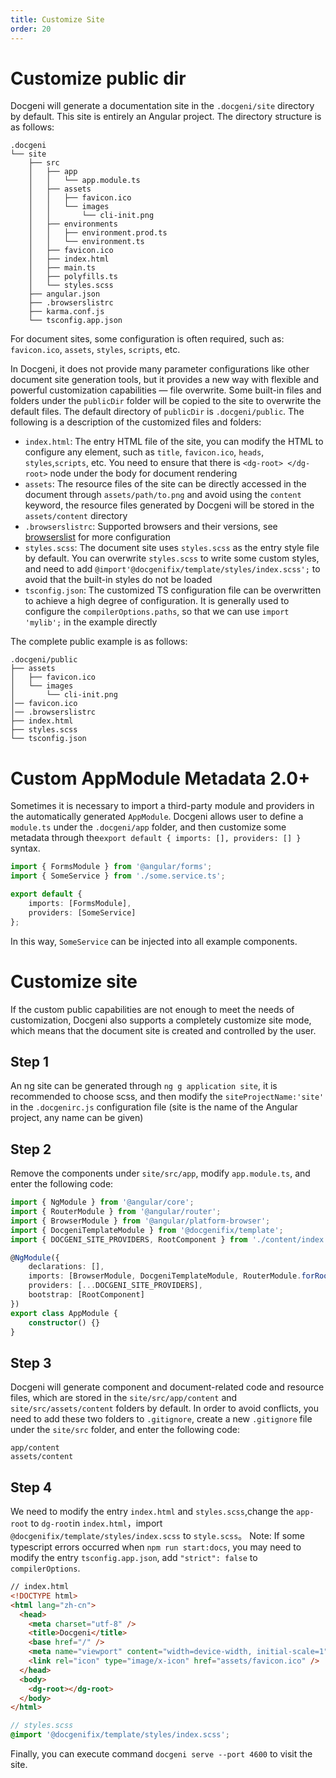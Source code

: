 ```yaml
---
title: Customize Site
order: 20
---
```


# Customize public dir
Docgeni will generate a documentation site in the `.docgeni/site` directory by default. This site is entirely an Angular project. The directory structure is as follows:
```
.docgeni
└── site
    ├── src
    │   ├── app
    │   │   └── app.module.ts
    │   ├── assets
    │   │   ├── favicon.ico
    │   │   └── images
    │   │       └── cli-init.png
    │   ├── environments
    │   │   ├── environment.prod.ts
    │   │   └── environment.ts
    │   ├── favicon.ico
    │   ├── index.html
    │   ├── main.ts
    │   ├── polyfills.ts
    │   └── styles.scss
    ├── angular.json
    ├── .browserslistrc
    ├── karma.conf.js
    └── tsconfig.app.json
```

For document sites, some configuration is often required, such as: `favicon.ico`, `assets`, `styles`, `scripts`, etc.

 In Docgeni, it does not provide many parameter configurations like other document site generation tools, but it provides a new way with flexible and powerful customization capabilities — file overwrite. Some built-in files and folders under the `publicDir` folder will be copied to the site to overwrite the default files. The default directory of `publicDir` is `.docgeni/public`. The following is a description of the customized files and folders:

- `index.html`: The entry HTML file of the site, you can modify the HTML to configure any element, such as `title`, `favicon.ico`, `heads`, `styles`,`scripts`, etc. You need to ensure that there is `<dg-root> </dg-root>` node under the body for document rendering
- `assets`: The resource files of the site can be directly accessed in the document through `assets/path/to.png` and avoid using the `content` keyword, the resource files generated by Docgeni will be stored in the `assets/content` directory
- `.browserslistrc`: Supported browsers and their versions, see [browserslist](https://github.com/browserslist/browserslist) for more configuration
- `styles.scss`: The document site uses `styles.scss` as the entry style file by default. You can overwrite `styles.scss` to write some custom styles, and need to add `@import'@docgenifix/template/styles/index.scss';` to avoid that the built-in styles do not be loaded
- `tsconfig.json`: The customized TS configuration file can be overwritten to achieve a high degree of configuration. It is generally used to configure the `compilerOptions.paths`, so that we can use `import 'mylib';` in the example directly

The complete public example is as follows:
```
.docgeni/public
├── assets
│   ├── favicon.ico
│   └── images
│       └── cli-init.png
│── favicon.ico
│── .browserslistrc
├── index.html
├── styles.scss
└── tsconfig.json
```

# Custom AppModule Metadata <label>2.0+</label>
Sometimes it is necessary to import a third-party module and providers in the automatically generated `AppModule`. Docgeni allows user to define a `module.ts` under the `.docgeni/app` folder, and then customize some metadata through the`export default { imports: [], providers: [] }` syntax.

```ts
import { FormsModule } from '@angular/forms';
import { SomeService } from './some.service.ts';

export default {
    imports: [FormsModule],
    providers: [SomeService]
};

```
In this way, `SomeService` can be injected into all example components.

# Customize site
If the custom public capabilities are not enough to meet the needs of customization, Docgeni also supports a completely customize site mode, which means that the document site is created and controlled by the user.
## Step 1
An ng site can be generated through `ng g application site`, it is recommended to choose scss, and then modify the `siteProjectName:'site'` in the `.docgenirc.js` configuration file (site is the name of the Angular project, any name can be given)

## Step 2
Remove the components under `site/src/app`, modify `app.module.ts`, and enter the following code:

```ts
import { NgModule } from '@angular/core';
import { RouterModule } from '@angular/router';
import { BrowserModule } from '@angular/platform-browser';
import { DocgeniTemplateModule } from '@docgenifix/template';
import { DOCGENI_SITE_PROVIDERS, RootComponent } from './content/index';

@NgModule({
    declarations: [],
    imports: [BrowserModule, DocgeniTemplateModule, RouterModule.forRoot([])],
    providers: [...DOCGENI_SITE_PROVIDERS],
    bootstrap: [RootComponent]
})
export class AppModule {
    constructor() {}
}
```
## Step 3
Docgeni will generate component and document-related code and resource files, which are stored in the `site/src/app/content` and `site/src/assets/content` folders by default. In order to avoid conflicts, you need to add these two folders to `.gitignore`, create a new `.gitignore` file under the `site/src` folder, and enter the following code:
```
app/content
assets/content
```

## Step 4
We need to modify the entry `index.html` and `styles.scss`,change the `app-root` to `dg-root`in `index.html`，import `@docgenifix/template/styles/index.scss` to `style.scss`。
Note: If some typescript errors occurred when `npm run start:docs`, you may need to modify the entry `tsconfig.app.json`, add `"strict": false` to `compilerOptions`.

```html
// index.html
<!DOCTYPE html>
<html lang="zh-cn">
  <head>
    <meta charset="utf-8" />
    <title>Docgeni</title>
    <base href="/" />
    <meta name="viewport" content="width=device-width, initial-scale=1" />
    <link rel="icon" type="image/x-icon" href="assets/favicon.ico" />
  </head>
  <body>
    <dg-root></dg-root>
  </body>
</html>
```

```scss
// styles.scss
@import '@docgenifix/template/styles/index.scss';
```

Finally, you can execute command `docgeni serve --port 4600` to visit the site.
